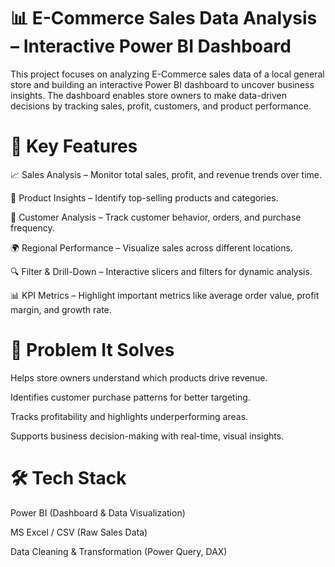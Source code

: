 # 📊 E-Commerce Sales Data Analysis – Interactive Power BI Dashboard

This project focuses on analyzing E-Commerce sales data of a local general store and building an interactive Power BI dashboard to uncover business insights. The dashboard enables store owners to make data-driven decisions by tracking sales, profit, customers, and product performance.

# 🚀 Key Features

📈 Sales Analysis – Monitor total sales, profit, and revenue trends over time.

🛒 Product Insights – Identify top-selling products and categories.

👥 Customer Analysis – Track customer behavior, orders, and purchase frequency.

🌍 Regional Performance – Visualize sales across different locations.

🔍 Filter & Drill-Down – Interactive slicers and filters for dynamic analysis.

📊 KPI Metrics – Highlight important metrics like average order value, profit margin, and growth rate.

# 📌 Problem It Solves

Helps store owners understand which products drive revenue.

Identifies customer purchase patterns for better targeting.

Tracks profitability and highlights underperforming areas.

Supports business decision-making with real-time, visual insights.

# 🛠️ Tech Stack

Power BI (Dashboard & Data Visualization)

MS Excel / CSV (Raw Sales Data)

Data Cleaning & Transformation (Power Query, DAX)
